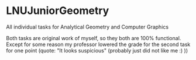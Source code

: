# LNUJuniorGeometry
All individual tasks for Analytical Geometry and Computer Graphics

Both tasks are original work of myself, so they both are 100% functional. Except for some reason my professor lowered the grade for the second task for one point (quote: "It looks suspicious" (probably just did not like me :) ))
